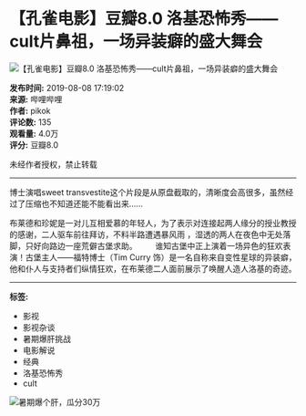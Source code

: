 # 【孔雀电影】豆瓣8.0 洛基恐怖秀——cult片鼻祖，一场异装癖的盛大舞会

![【孔雀电影】豆瓣8.0 洛基恐怖秀——cult片鼻祖，一场异装癖的盛大舞会](//i0.hdslb.com/bfs/archive/2961f424d83b6034a05db74fcb0e30e1a6174bd5.jpg@518w_290h_1c_!web-video-share-cover.webp)

**发布时间:** 2019-08-08 17:19:02  
**来源:** 哔哩哔哩  
**作者:** pikok  
**评论数:** 135  
**观看量:** 4.0万  
**评分:** 豆瓣8.0  

未经作者授权，禁止转载

---

博士演唱sweet transvestite这个片段是从原盘截取的，清晰度会高很多，虽然经过了压缩也不知道还能不能看出来…… 

布莱德和珍妮是一对儿互相爱慕的年轻人，为了表示对连接起两人缘分的授业教授的感谢，二人驱车前往拜访，不料半路遭遇暴风雨 ，湿透的两人在夜色中无处落脚，只好向路边一座荒僻古堡求助。 　　谁知古堡中正上演着一场异色的狂欢表演！古堡主人——福特博士（Tim Curry 饰）是一名自称来自变性星球的异装癖，他和仆人与支持者们纵情狂欢，在布莱德二人面前展示了唤醒人造人洛基的奇迹。

---

**标签:**  
- 影视  
- 影视杂谈  
- 暑期爆肝挑战  
- 电影解说  
- 经典  
- 洛基恐怖秀  
- cult  

![暑期爆个肝，瓜分30万](//i0.hdslb.com/bfs/activity-plat/static/73decc32b6a71103d6dc4d11fc35646c/KlzzPpn57.png@640w_200h_!web-video-activity-cover.webp)
<!-- tcd_original_link https://www.bilibili.com/video/BV1Ut411N7Jt/ -->
